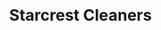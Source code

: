 ---
title: "Starcrest Cleaners"
url: /springfield/starcrest-cleaners-south-macarthur-boulevard/
shop: Wäscherei
---